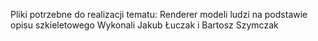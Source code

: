 Pliki potrzebne do realizacji tematu: Renderer modeli ludzi na podstawie opisu szkieletowego
Wykonali Jakub Łuczak i Bartosz Szymczak
